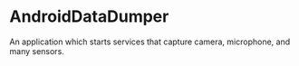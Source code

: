 # AndroidDataDumper
An application which starts services that capture camera, microphone, and many sensors.
